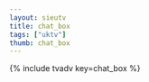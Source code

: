 ```yaml
--- 
layout: sieutv
title: chat_box
tags: ["uktv"]
thumb: chat_box
---
```

{% include tvadv key=chat_box %}
